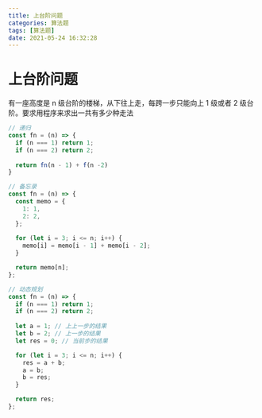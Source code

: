 ```yaml
---
title: 上台阶问题
categories: 算法题
tags: [算法题]
date: 2021-05-24 16:32:28
---
```


# 上台阶问题

有一座高度是 n 级台阶的楼梯，从下往上走，每跨一步只能向上 1 级或者 2 级台阶。要求用程序来求出一共有多少种走法


```js
// 递归
const fn = (n) => {
  if (n === 1) return 1;
  if (n === 2) return 2;
  
  return fn(n - 1) + f(n -2)
}
```

```js
// 备忘录
const fn = (n) => {
  const memo = {
    1: 1,
    2: 2,
  };
  
  for (let i = 3; i <= n; i++) {
    memo[i] = memo[i - 1] + memo[i - 2];
  }

  return memo[n];
};
```

```js
// 动态规划
const fn = (n) => {
  if (n === 1) return 1;
  if (n === 2) return 2;
  
  let a = 1; // 上上一步的结果
  let b = 2; // 上一步的结果
  let res = 0; // 当前步的结果

  for (let i = 3; i <= n; i++) {
    res = a + b;
    a = b;
    b = res;
  }

  return res;
};
```